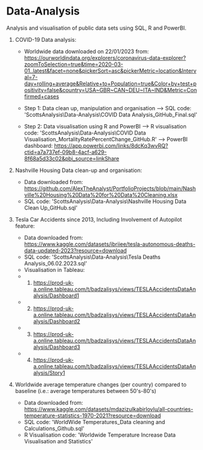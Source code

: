 # Data-Analysis

Analysis and visualisation of public data sets using SQL, R and PowerBI.



1. COVID-19 Data analysis:
    - Worldwide data downloaded on 22/01/2023 from:
        https://ourworldindata.org/explorers/coronavirus-data-explorer?zoomToSelection=true&time=2020-03-01..latest&facet=none&pickerSort=asc&pickerMetric=location&Interval=7-day+rolling+average&Relative+to+Population=true&Color+by+test+positivity=false&country=USA~GBR~CAN~DEU~ITA~IND&Metric=Confirmed+cases
   
    
    - Step 1: Data clean up, manipulation and organisation
        --> SQL code: 'ScottsAnalysis\\Data-Analysis\\COVID Data Analysis_GitHub_Final.sql'


    - Step 2: Data visualisation using R and PowerBI
        --> R visualisation code: 'ScottsAnalysis\\Data-Analysis\\COVID Data Visualisation_MortalityRatePercentChange_GitHub.R'
        --> PowerBI dashboard: https://app.powerbi.com/links/8dcKq3wvRQ?ctid=a7a737ef-09b8-4acf-a629-8f68a5d33c02&pbi_source=linkShare



2. Nashville Housing Data clean-up and organisation:
    - Data downloaded from: https://github.com/AlexTheAnalyst/PortfolioProjects/blob/main/Nashville%20Housing%20Data%20for%20Data%20Cleaning.xlsx
    - SQL code: 'ScottsAnalysis\\Data-Analysis\\Nashville Housing Data Clean Up_GitHub.sql'



3. Tesla Car Accidents since 2013, Including Involvement of Autopilot feature:
    - Data downloaded from: https://www.kaggle.com/datasets/ibriiee/tesla-autonomous-deaths-data-updated-2023?resource=download
    - SQL code: 'ScottsAnalysis\\Data-Analysis\\Tesla Deaths Analysis_06.02.2023.sql'
    - Visualisation in Tableau:
    - 1) https://prod-uk-a.online.tableau.com/t/badzalisys/views/TESLAAccidentsDataAnalysis/Dashboard1
    - 2) https://prod-uk-a.online.tableau.com/t/badzalisys/views/TESLAAccidentsDataAnalysis/Dashboard2
    - 3) https://prod-uk-a.online.tableau.com/t/badzalisys/views/TESLAAccidentsDataAnalysis/Dashboard3
    - 4) https://prod-uk-a.online.tableau.com/t/badzalisys/views/TESLAAccidentsDataAnalysis/Story1
    
    
4. Worldwide average temperature changes (per country) compared to baseline (i.e.: average temperatures between 50's-80's)
    - Data downloaded from: https://www.kaggle.com/datasets/mdazizulkabirlovlu/all-countries-temperature-statistics-1970-2021?resource=download
    - SQL code: 'WorldWide Temperatures_Data cleaning and Calculations_Github.sql'
    - R Visualisation code: 'Worldwide Temperature Increase Data Visualisation and Statistics'
